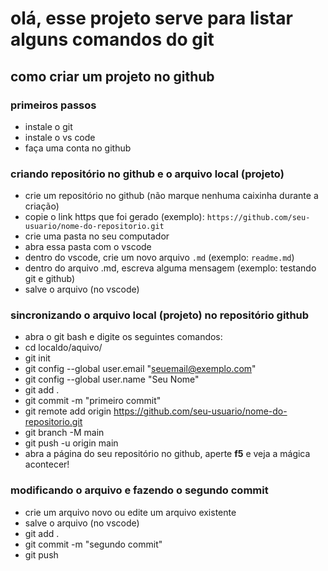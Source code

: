 # olá, esse projeto serve para listar alguns comandos do git

## como criar um projeto no github

### primeiros passos

- instale o git  
- instale o vs code  
- faça uma conta no github
 
### criando repositório no github e o arquivo local (projeto)   

- crie um repositório no github (não marque nenhuma caixinha durante a criação)  
- copie o link https que foi gerado (exemplo): `https://github.com/seu-usuario/nome-do-repositorio.git`  
- crie uma pasta no seu computador   
- abra essa pasta com o vscode  
- dentro do vscode, crie um novo arquivo `.md` (exemplo: `readme.md`)  
- dentro do arquivo .md, escreva alguma mensagem (exemplo: testando git e github) 
- salve o arquivo (no vscode)

### sincronizando o arquivo local (projeto) no repositório github

- abra o git bash e digite os seguintes comandos:
- cd localdo/aquivo/
- git init
- git config --global user.email "seuemail@exemplo.com"
- git config --global user.name "Seu Nome"
- git add .
- git commit -m "primeiro commit"
- git remote add origin https://github.com/seu-usuario/nome-do-repositorio.git
- git branch -M main
- git push -u origin main
- abra a página do seu repositório no github, aperte **f5** e veja a mágica acontecer!

### modificando o arquivo e fazendo o segundo commit

- crie um arquivo novo ou edite um arquivo existente
- salve o arquivo (no vscode)
- git add .
- git commit -m "segundo commit"
- git push 

